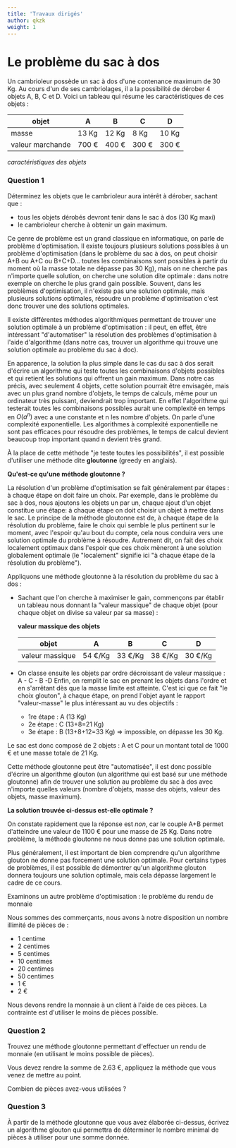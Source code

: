 ```yaml
---
title: 'Travaux dirigés'
author: qkzk
weight: 1
---
```


# Le problème du sac à dos

Un cambrioleur possède un sac à dos d'une contenance maximum de 30 Kg.
Au cours d'un de ses cambriolages, il a la possibilité de dérober 4
objets A, B, C et D. Voici un tableau qui résume les caractéristiques de
ces objets :

|objet              |A       |B       |C       |D |
|------------------ |------- |------- |------- |------- |
|masse              |13 Kg   |12 Kg   |8 Kg    |10 Kg |
|valeur marchande   |700 €   |400 €   |300 €   |300 € |

_caractéristiques des objets_


### Question 1

Déterminez les objets que le cambrioleur aura intérêt à dérober, sachant
que :

* tous les objets dérobés devront tenir dans le sac à dos (30 Kg maxi)
* le cambrioleur cherche à obtenir un gain maximum.



Ce genre de problème est un grand classique en informatique, on parle de
problème d'optimisation. Il existe toujours plusieurs solutions
possibles à un problème d'optimisation (dans le problème du sac à dos,
on peut choisir A+B ou A+C ou B+C+D... toutes les combinaisons sont
possibles à partir du moment où la masse totale ne dépasse pas 30 Kg),
mais on ne cherche pas n'importe quelle solution, on cherche une
solution dite optimale : dans notre exemple on cherche le plus grand
gain possible. Souvent, dans les problèmes d'optimisation, il n'existe
pas une solution optimale, mais plusieurs solutions optimales, résoudre
un problème d'optimisation c'est donc trouver une des solutions
optimales.

Il existe différentes méthodes algorithmiques permettant de trouver une
solution optimale à un problème d'optimisation : il peut, en effet,
être intéressant "d'automatiser" la résolution des problèmes
d'optimisation à l'aide d'algorithme (dans notre cas, trouver un
algorithme qui trouve une solution optimale au problème du sac à doc).

En apparence, la solution la plus simple dans le cas du sac à dos serait
d'écrire un algorithme qui teste toutes les combinaisons d'objets
possibles et qui retient les solutions qui offrent un gain maximum. Dans
notre cas précis, avec seulement 4 objets, cette solution pourrait être
envisagée, mais avec un plus grand nombre d'objets, le temps de
calculs, même pour un ordinateur très puissant, deviendrait trop
important. En effet l'algorithme qui testerait toutes les combinaisons
possibles aurait une complexité en temps en $O(a^n)$ avec a une constante
et n les nombre d'objets. On parle d'une complexité exponentielle. Les
algorithmes à complexité exponentielle ne sont pas efficaces pour
résoudre des problèmes, le temps de calcul devient beaucoup trop
important quand n devient très grand.

À la place de cette méthode "je teste toutes les possibilités", il est
possible d'utiliser une méthode dite **gloutonne** (greedy en anglais).

**Qu'est-ce qu'une méthode gloutonne ?**

La résolution d'un problème d'optimisation se fait généralement par
étapes : à chaque étape on doit faire un choix. Par exemple, dans le
problème du sac à dos, nous ajoutons les objets un par un, chaque ajout
d'un objet constitue une étape: à chaque étape on doit choisir un objet
à mettre dans le sac. Le principe de la méthode gloutonne est de, à
chaque étape de la résolution du problème, faire le choix qui semble le
plus pertinent sur le moment, avec l'espoir qu'au bout du compte, cela
nous conduira vers une solution optimale du problème à résoudre.
Autrement dit, on fait des choix localement optimaux dans l'espoir que
ces choix mèneront à une solution globalement optimale (le
"localement" signifie ici "à chaque étape de la résolution du
problème").

Appliquons une méthode gloutonne à la résolution du problème du sac à
dos :

* Sachant que l'on cherche à maximiser le gain, commençons par
  établir un tableau nous donnant la "valeur massique" de chaque
  objet (pour chaque objet on divise sa valeur par sa masse) :

    **valeur massique des objets**
    
    | objet           | A       | B       | C       | D       |
    |-----------------|---------|---------|---------|---------|
    | valeur massique | 54 €/Kg | 33 €/Kg | 38 €/Kg | 30 €/Kg |




* On classe ensuite les objets par ordre décroissant de valeur
  massique : A - C - B -D
  Enfin, on remplit le sac en prenant les objets dans l'ordre et en
  s'arrêtant dès que la masse limite est atteinte. C'est ici que ce
  fait "le choix glouton", à chaque étape, on prend l'objet ayant
  le rapport "valeur-masse" le plus intéressant au vu des objectifs :

    * 1re étape : A (13 Kg)
    * 2e étape : C (13+8=21 Kg)
    * 3e étape : B (13+8+12=33 Kg) =\> impossible, on dépasse les 30
      Kg.

Le sac est donc composé de 2 objets : A et C pour un montant total de
1000 € et une masse totale de 21 Kg.

Cette méthode gloutonne peut être "automatisée", il est donc possible
d'écrire un algorithme glouton (un algorithme qui est basé sur une
méthode gloutonne) afin de trouver une solution au problème du sac à dos
avec n'importe quelles valeurs (nombre d'objets, masse des objets,
valeur des objets, masse maximum).

**La solution trouvée ci-dessus est-elle optimale ?**

On constate rapidement que la réponse est _non_, car le couple A+B permet
d'atteindre une valeur de 1100 € pour une masse de 25 Kg. Dans notre
problème, la méthode gloutonne ne nous donne pas une solution optimale.

Plus généralement, il est important de bien comprendre qu'un
algorithme glouton ne donne pas forcement une solution optimale. Pour
certains types de problèmes, il est possible de démontrer qu'un
algorithme glouton donnera toujours une solution optimale, mais cela
dépasse largement le cadre de ce cours.

Examinons un autre problème d'optimisation : le problème du rendu de
monnaie

Nous sommes des commerçants, nous avons à notre disposition un nombre
illimité de pièces de :

* 1 centime
* 2 centimes
* 5 centimes
* 10 centimes
* 20 centimes
* 50 centimes
* 1 €
* 2 €

Nous devons rendre la monnaie à un client à l'aide de ces pièces. La
contrainte est d'utiliser le moins de pièces possible.

### Question 2

Trouvez une méthode gloutonne permettant d'effectuer un rendu de
monnaie (en utilisant le moins possible de pièces).

Vous devez rendre la somme de 2.63 €, appliquez la méthode que vous
venez de mettre au point.

Combien de pièces avez-vous utilisées ?


### Question 3

À partir de la méthode gloutonne que vous avez élaborée ci-dessus,
écrivez un algorithme glouton qui permettra de déterminer le nombre
minimal de pièces à utiliser pour une somme donnée.
